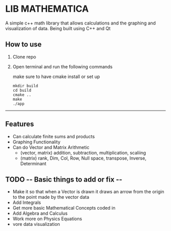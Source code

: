 # LIB MATHEMATICA


A simple c++ math library that allows calculations and the graphing and visualization of data.
Being built using C++ and Qt


## How to use

1. Clone repo

2. Open terminal and run the following commands

    make sure to have cmake install or set up
    ```
    mkdir build
    cd build
    cmake ..
    make
    ./app
    ```

--- 

## Features

- Can calculate finite sums and products
- Graphing Functionality
- Can do Vector and Matrix Arithmetic
    - (vector, matrix) addition, subtraction, multiplication, scaliing
    - (matrix) rank, Dim, Col, Row, Null space, transpose, Inverse, Determinant


## TODO -- Basic things to add or fix --

- Make it so that when a Vector is drawn it draws an arrow from the origin to the point made by the vector data
- Add Integrals
- Get more basic Mathematical Concepts coded in 
- Add Algebra and Calculus 
- Work more on Physics Equations
- vore data visualization 